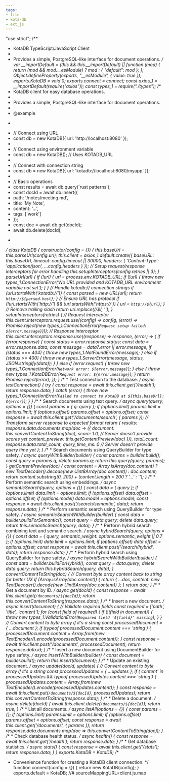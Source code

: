```yaml
---
tags:
- file
- kota-db
- ext_js
---
```

"use strict";
/**
 * KotaDB TypeScript/JavaScript Client
 *
 * Provides a simple, PostgreSQL-like interface for document operations.
 */
var __importDefault = (this && this.__importDefault) || function (mod) {
    return (mod && mod.__esModule) ? mod : { "default": mod };
};
Object.defineProperty(exports, "__esModule", { value: true });
exports.KotaDB = void 0;
exports.connect = connect;
const axios_1 = __importDefault(require("axios"));
const types_1 = require("./types");
/**
 * KotaDB client for easy database operations.
 *
 * Provides a simple, PostgreSQL-like interface for document operations.
 *
 * @example
 * ```typescript
 * // Connect using URL
 * const db = new KotaDB({ url: 'http://localhost:8080' });
 *
 * // Connect using environment variable
 * const db = new KotaDB(); // Uses KOTADB_URL
 *
 * // Connect with connection string
 * const db = new KotaDB({ url: 'kotadb://localhost:8080/myapp' });
 *
 * // Basic operations
 * const results = await db.query('rust patterns');
 * const docId = await db.insert({
 *   path: '/notes/meeting.md',
 *   title: 'My Note',
 *   content: '...',
 *   tags: ['work']
 * });
 * const doc = await db.get(docId);
 * await db.delete(docId);
 * ```
 */
class KotaDB {
    constructor(config = {}) {
        this.baseUrl = this.parseUrl(config.url);
        this.client = axios_1.default.create({
            baseURL: this.baseUrl,
            timeout: config.timeout || 30000,
            headers: {
                'Content-Type': 'application/json',
                ...config.headers
            }
        });
        // Setup request/response interceptors for error handling
        this.setupInterceptors(config.retries || 3);
    }
    parseUrl(url) {
        if (!url) {
            url = process.env.KOTADB_URL;
            if (!url) {
                throw new types_1.ConnectionError('No URL provided and KOTADB_URL environment variable not set');
            }
        }
        // Handle kotadb:// connection strings
        if (url.startsWith('kotadb://')) {
            const parsed = new URL(url);
            return `http://${parsed.host}`;
        }
        // Ensure URL has protocol
        if (!url.startsWith('http://') && !url.startsWith('https://')) {
            url = `http://${url}`;
        }
        // Remove trailing slash
        return url.replace(/\/$/, '');
    }
    setupInterceptors(retries) {
        // Request interceptor
        this.client.interceptors.request.use((config) => config, (error) => Promise.reject(new types_1.ConnectionError(`Request setup failed: ${error.message}`)));
        // Response interceptor
        this.client.interceptors.response.use((response) => response, (error) => {
            if (error.response) {
                const status = error.response.status;
                const data = error.response.data;
                const message = data?.error || error.message;
                if (status === 404) {
                    throw new types_1.NotFoundError(message);
                }
                else if (status >= 400) {
                    throw new types_1.ServerError(message, status, JSON.stringify(data));
                }
            }
            else if (error.request) {
                throw new types_1.ConnectionError(`Network error: ${error.message}`);
            }
            else {
                throw new types_1.KotaDBError(`Request error: ${error.message}`);
            }
            return Promise.reject(error);
        });
    }
    /**
     * Test connection to the database.
     */
    async testConnection() {
        try {
            const response = await this.client.get('/health');
            return response.data;
        }
        catch (error) {
            throw new types_1.ConnectionError(`Failed to connect to KotaDB at ${this.baseUrl}: ${error}`);
        }
    }
    /**
     * Search documents using text query.
     */
    async query(query, options = {}) {
        const params = { q: query };
        if (options.limit)
            params.limit = options.limit;
        if (options.offset)
            params.offset = options.offset;
        const response = await this.client.get('/documents/search', { params });
        // Transform server response to expected format
        return {
            results: response.data.documents.map(doc => ({
                document: this.convertContentToString(doc),
                score: 1.0, // Server doesn't provide scores yet
                content_preview: this.getContentPreview(doc)
            })),
            total_count: response.data.total_count,
            query_time_ms: 0 // Server doesn't provide query time yet
        };
    }
    /**
     * Search documents using QueryBuilder for type safety.
     */
    async queryWithBuilder(builder) {
        const params = builder.build();
        const query = params.q;
        delete params.q;
        return this.query(query, params);
    }
    getContentPreview(doc) {
        const content = Array.isArray(doc.content)
            ? new TextDecoder().decode(new Uint8Array(doc.content))
            : doc.content;
        return content.substring(0, 200) + (content.length > 200 ? '...' : '');
    }
    /**
     * Perform semantic search using embeddings.
     */
    async semanticSearch(query, options = {}) {
        const data = { query };
        if (options.limit)
            data.limit = options.limit;
        if (options.offset)
            data.offset = options.offset;
        if (options.model)
            data.model = options.model;
        const response = await this.client.post('/search/semantic', data);
        return response.data;
    }
    /**
     * Perform semantic search using QueryBuilder for type safety.
     */
    async semanticSearchWithBuilder(builder) {
        const data = builder.buildForSemantic();
        const query = data.query;
        delete data.query;
        return this.semanticSearch(query, data);
    }
    /**
     * Perform hybrid search combining text and semantic search.
     */
    async hybridSearch(query, options = {}) {
        const data = {
            query,
            semantic_weight: options.semantic_weight || 0.7
        };
        if (options.limit)
            data.limit = options.limit;
        if (options.offset)
            data.offset = options.offset;
        const response = await this.client.post('/search/hybrid', data);
        return response.data;
    }
    /**
     * Perform hybrid search using QueryBuilder for type safety.
     */
    async hybridSearchWithBuilder(builder) {
        const data = builder.buildForHybrid();
        const query = data.query;
        delete data.query;
        return this.hybridSearch(query, data);
    }
    convertContentToString(doc) {
        // Convert byte array content back to string for better UX
        if (Array.isArray(doc.content)) {
            return {
                ...doc,
                content: new TextDecoder().decode(new Uint8Array(doc.content))
            };
        }
        return doc;
    }
    /**
     * Get a document by ID.
     */
    async get(docId) {
        const response = await this.client.get(`/documents/${docId}`);
        return this.convertContentToString(response.data);
    }
    /**
     * Insert a new document.
     */
    async insert(document) {
        // Validate required fields
        const required = ['path', 'title', 'content'];
        for (const field of required) {
            if (!(field in document)) {
                throw new types_1.ValidationError(`Required field '${field}' missing`);
            }
        }
        // Convert content to byte array if it's a string
        const processedDocument = { ...document };
        if (typeof processedDocument.content === 'string') {
            processedDocument.content = Array.from(new TextEncoder().encode(processedDocument.content));
        }
        const response = await this.client.post('/documents', processedDocument);
        return response.data.id;
    }
    /**
     * Insert a new document using DocumentBuilder for type safety.
     */
    async insertWithBuilder(builder) {
        const document = builder.build();
        return this.insert(document);
    }
    /**
     * Update an existing document.
     */
    async update(docId, updates) {
        // Convert content to byte array if it's a string
        const processedUpdates = { ...updates };
        if ('content' in processedUpdates && typeof processedUpdates.content === 'string') {
            processedUpdates.content = Array.from(new TextEncoder().encode(processedUpdates.content));
        }
        const response = await this.client.put(`/documents/${docId}`, processedUpdates);
        return this.convertContentToString(response.data);
    }
    /**
     * Delete a document.
     */
    async delete(docId) {
        await this.client.delete(`/documents/${docId}`);
        return true;
    }
    /**
     * List all documents.
     */
    async listAll(options = {}) {
        const params = {};
        if (options.limit)
            params.limit = options.limit;
        if (options.offset)
            params.offset = options.offset;
        const response = await this.client.get('/documents', { params });
        return response.data.documents.map(doc => this.convertContentToString(doc));
    }
    /**
     * Check database health status.
     */
    async health() {
        const response = await this.client.get('/health');
        return response.data;
    }
    /**
     * Get database statistics.
     */
    async stats() {
        const response = await this.client.get('/stats');
        return response.data;
    }
}
exports.KotaDB = KotaDB;
/**
 * Convenience function for creating a KotaDB client connection.
 */
function connect(config = {}) {
    return new KotaDB(config);
}
exports.default = KotaDB;
//# sourceMappingURL=client.js.map